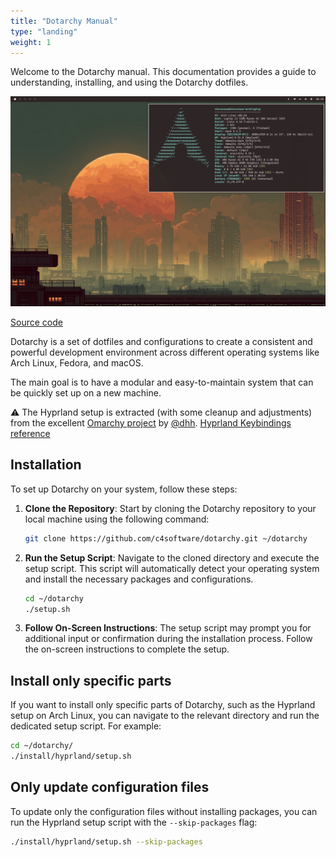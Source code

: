 ```yaml
---
title: "Dotarchy Manual"
type: "landing"
weight: 1
---
```


Welcome to the Dotarchy manual. This documentation provides a guide to understanding, installing, and using the Dotarchy dotfiles.

![Screenshot](./screenshot.jpg)

[Source code](https://github.com/c4software/dotarchy)

Dotarchy is a set of dotfiles and configurations to create a consistent and powerful development environment across different operating systems like Arch Linux, Fedora, and macOS.

The main goal is to have a modular and easy-to-maintain system that can be quickly set up on a new machine.

⚠️ The Hyprland setup is extracted (with some cleanup and adjustments) from the excellent [Omarchy project](https://omarchy.org/) by [@dhh](https://github.com/dhh).
[Hyprland Keybindings reference](./archlinux/install/hyprland/README.md)

## Installation

To set up Dotarchy on your system, follow these steps:

1. **Clone the Repository**: Start by cloning the Dotarchy repository to your local machine using the following command:

   ```bash
   git clone https://github.com/c4software/dotarchy.git ~/dotarchy
   ```

2. **Run the Setup Script**: Navigate to the cloned directory and execute the setup script. This script will automatically detect your operating system and install the necessary packages and configurations.

   ```bash
   cd ~/dotarchy
   ./setup.sh
   ```

3. **Follow On-Screen Instructions**: The setup script may prompt you for additional input or confirmation during the installation process. Follow the on-screen instructions to complete the setup.

## Install only specific parts

If you want to install only specific parts of Dotarchy, such as the Hyprland setup on Arch Linux, you can navigate to the relevant directory and run the dedicated setup script. For example:

```bash
cd ~/dotarchy/
./install/hyprland/setup.sh
```

## Only update configuration files

To update only the configuration files without installing packages, you can run the Hyprland setup script with the `--skip-packages` flag:

```bash
./install/hyprland/setup.sh --skip-packages
```